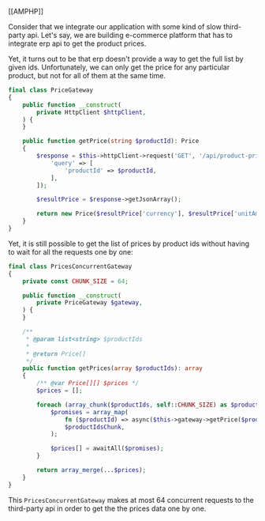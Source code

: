 [[AMPHP]]

Consider that we integrate our application with some kind of slow third-party api. Let's say, we are building e-commerce platform that has to integrate erp api to get the product prices.

Yet, it turns out to be that erp doesn't provide a way to get the full list by given ids. Unfortunately, we can only get the price for any particular product, but not for all of them at the same time.

```php
final class PriceGateway
{
    public function __construct(
        private HttpClient $httpClient,
    ) {
    }

    public function getPrice(string $productId): Price
    {
        $response = $this->httpClient->request('GET', '/api/product-price', [
            'query' => [
                'productId' => $productId,
            ],
        ]);

        $resultPrice = $response->getJsonArray();

        return new Price($resultPrice['currency'], $resultPrice['unitAmount']);
    }
}
```


Yet, it is still possible to get the list of prices by product ids without having to wait for all the requests one by one:

```php
final class PricesConcurrentGateway
{
    private const CHUNK_SIZE = 64;

    public function __construct(
        private PriceGateway $gateway,
    ) {
    }

    /**
     * @param list<string> $productIds
     *
     * @return Price[]
     */
    public function getPrices(array $productIds): array
    {
        /** @var Price[][] $prices */
        $prices = [];

        foreach (array_chunk($productIds, self::CHUNK_SIZE) as $productIdsChunk) {
            $promises = array_map(
                fn ($productId) => async($this->gateway->getPrice($productId)),
                $productIdsChunk,
            );

            $prices[] = awaitAll($promises);
        }

        return array_merge(...$prices);
    }
}
```

This `PricesConcurrentGateway` makes at most 64 concurrent requests to the third-party api in order to get the the prices data one by one.




